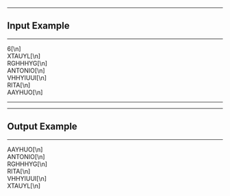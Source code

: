 --------------------------------
Input Example
-------------------------------
------------------------------
6[\n]  
XTAUYL[\n]  
RGHHHYG[\n]  
ANTONIO[\n]  
VHHYIUUI[\n]  
RITA[\n]  
AAYHUO[\n]  

--------------------------------
------------------------------
Output Example
-------------------------------
------------------------------
AAYHUO[\n]  
ANTONIO[\n]  
RGHHHYG[\n]  
RITA[\n]  
VHHYIUUI[\n]  
XTAUYL[\n]  
